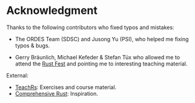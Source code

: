 # Acknowledgment

Thanks to the following contributors who fixed typos and mistakes:

- The ORDES Team (SDSC) and Jusong Yu (PSI), who helped me fixing typos & bugs.

- Gerry Bräunlich, Michael Kefeder & Stefan Tüx who allowed me to attend the
  [Rust Fest](https://rustfest.ch) and pointing me to interesting teaching
  material.

External:

- [TeachRs](https://github.com/trifectatechfoundation/teach-rs): Exercises and
  course material.
- [Comprehensive Rust](https://google.github.io/comprehensive-rust):
  Inspiration.
